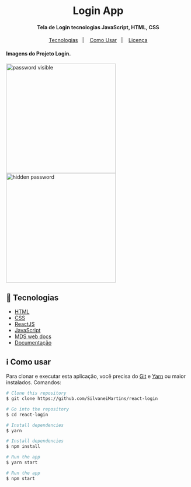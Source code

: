 <h1 align="center">
    Login App
</h1>

<h4 align="center">
  Tela de Login tecnologias JavaScript, HTML, CSS
</h4>

<p align="center">
  <a href="#rocket-tecnologias">Tecnologias</a>&nbsp;&nbsp;&nbsp;|&nbsp;&nbsp;&nbsp;
  <a href="#information_source-como-usar">Como Usar</a>&nbsp;&nbsp;&nbsp;|&nbsp;&nbsp;&nbsp;
  <a href="#memo-license">Licença</a>
</p>

<h4 align="left">
  Imagens do Projeto Login.
</h4>

<img  src="https://user-images.githubusercontent.com/80990809/162025400-27507642-5541-4aeb-bd2b-d28c341cde03.png"
 title="password visible" width= 300px height=300px/></a>
<img src="https://user-images.githubusercontent.com/80990809/162025467-9dcbcf90-1e26-4725-8730-e5da2febddde.png" title="hidden password"  width= 300px height=300px/></a>

## :rocket: Tecnologias

-  [HTML](https://developer.mozilla.org/pt-BR/docs/Web/HTML)
-  [CSS](https://developer.mozilla.org/pt-BR/docs/Web/CSS/)
-  [ReactJS](https://reactjs.org/)
-  [JavaScript](https://www.javascript.com/)
-  [MDS web docs](https://developer.mozilla.org/pt-BR/)
-  [Documentação](https://pt.wikipedia.org/wiki/JavaScript)

## :information_source: Como usar

Para clonar e executar esta aplicação, você precisa do [Git](https://git-scm.com) e [Yarn](https://yarnpkg.com/) ou maior instalados. Comandos:

```bash
# Clone this repository
$ git clone https://github.com/SilvaneiMartins/react-login

# Go into the repository
$ cd react-login

# Install dependencies
$ yarn

# Install dependencies
$ npm install

# Run the app
$ yarn start

# Run the app
$ npm start
```
